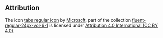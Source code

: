 ## Attribution

The icon [tabs regular icon](images/8675613_ic_fluent_tabs_regular_icon.png) by [Microsoft](https://www.iconfinder.com/fluent-designsystem), part of the collection [fluent-regular-24px-vol-6-1](https://www.iconfinder.com/iconsets/fluent-regular-24px-vol-6-1) is licensed under [Attribution 4.0 International (CC BY 4.0)](https://creativecommons.org/licenses/by/4.0/).